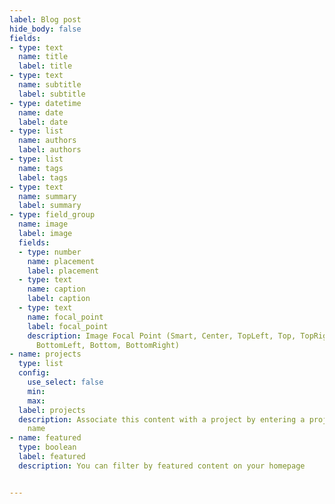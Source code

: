 ```yaml
---
label: Blog post
hide_body: false
fields:
- type: text
  name: title
  label: title
- type: text
  name: subtitle
  label: subtitle
- type: datetime
  name: date
  label: date
- type: list
  name: authors
  label: authors
- type: list
  name: tags
  label: tags
- type: text
  name: summary
  label: summary
- type: field_group
  name: image
  label: image
  fields:
  - type: number
    name: placement
    label: placement
  - type: text
    name: caption
    label: caption
  - type: text
    name: focal_point
    label: focal_point
    description: Image Focal Point (Smart, Center, TopLeft, Top, TopRight, Left, Right,
      BottomLeft, Bottom, BottomRight)
- name: projects
  type: list
  config:
    use_select: false
    min: 
    max: 
  label: projects
  description: Associate this content with a project by entering a project folder
    name
- name: featured
  type: boolean
  label: featured
  description: You can filter by featured content on your homepage


---
```

